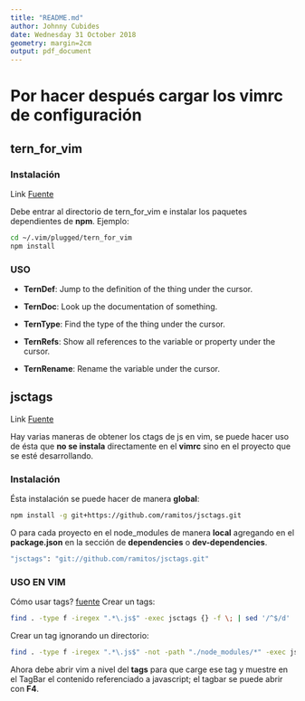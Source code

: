 ```yaml
---
title: "README.md"
author: Johnny Cubides
date: Wednesday 31 October 2018
geometry: margin=2cm
output: pdf_document
---
```



# Por hacer después cargar los vimrc de configuración #

## tern_for_vim ##

### Instalación ###

Link [Fuente](https://github.com/ternjs/tern_for_vim)

Debe entrar al directorio de tern\_for\_vim e instalar los paquetes
dependientes de **npm**. Ejemplo:

```sh
cd ~/.vim/plugged/tern_for_vim
npm install
```

### USO ###

* **TernDef**: Jump to the definition of the thing under the cursor.

* **TernDoc**: Look up the documentation of something.

* **TernType**: Find the type of the thing under the cursor.

* **TernRefs**: Show all references to the variable or property under
    the cursor.

* **TernRename**: Rename the variable under the cursor.

## jsctags ##

Link [Fuente](urlhttps://github.com/sergioramos/jsctags)

Hay varias maneras de obtener los ctags de js en vim, se puede hacer uso
de ésta que **no se instala** directamente en el **vimrc** sino en el
proyecto que se esté desarrollando.

### Instalación ###

Ésta instalación se puede hacer de manera **global**:

```sh
npm install -g git+https://github.com/ramitos/jsctags.git
```

O para cada proyecto en el node\_modules de manera **local** agregando
en el **package.json** en la sección de **dependencies** o
**dev-dependencies**.

```sh
"jsctags": "git://github.com/ramitos/jsctags.git"
```

### USO EN VIM ###

Cómo usar tags? [fuente](https://www.cs.oberlin.edu/~kuperman/help/vim/tags.html)
Crear un tags:
```bash
find . -type f -iregex ".*\.js$" -exec jsctags {} -f \; | sed '/^$/d' | LANG=C sort > tags
```

Crear un tag ignorando un directorio:
```sh
find . -type f -iregex ".*\.js$" -not -path "./node_modules/*" -exec jsctags {} -f \; | sed '/^$/d' | LANG=C sort > tags
```

Ahora debe abrir vim a nivel del **tags** para que carge ese tag y muestre
en el TagBar el contenido referenciado a javascript; el tagbar se puede abrir con **F4**.



